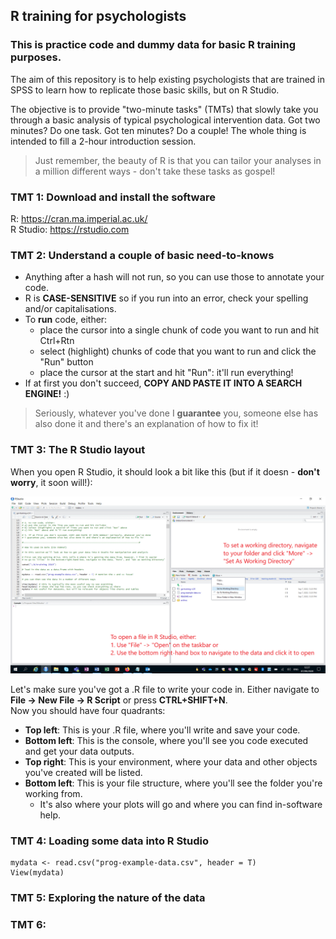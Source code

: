 ## R training for psychologists  

### This is practice code and dummy data for basic R training purposes. 

The aim of this repository is to help existing psychologists that are trained in SPSS to learn how to replicate those basic skills, but on R Studio.  

The objective is to provide "two-minute tasks" (TMTs) that slowly take you through a basic analysis of typical psychological intervention data. 
Got two minutes? Do one task. Got ten minutes? Do a couple! The whole thing is intended to fill a 2-hour introduction session.

> Just remember, the beauty of R is that you can tailor your analyses in a million different ways - don't take these tasks as gospel!

### TMT 1: Download and install the software  
R: https://cran.ma.imperial.ac.uk/  
R Studio: https://rstudio.com  

### TMT 2: Understand a couple of basic need-to-knows  
- Anything after a hash will not run, so you can use those to annotate your code.  
- R is **CASE-SENSITIVE** so if you run into an error, check your spelling and/or capitalisations.  
- To **run** code, either:  
  - place the cursor into a single chunk of code you want to run and hit Ctrl+Rtn  
  - select (highlight) chunks of code that you want to run and click the "Run" button  
  - place the cursor at the start and hit "Run": it'll run everything!  
- If at first you don't succeed, **COPY AND PASTE IT INTO A SEARCH ENGINE!** :)  

> Seriously, whatever you've done I **guarantee** you, someone else has also done it and there's an explanation of how to fix it!  

### TMT 3: The R Studio layout
When you open R Studio, it should look a bit like this (but if it doesn - **don't worry**, it soon will!):  

   ![R Studio layout](main1.png)  

Let's make sure you've got a .R file to write your code in. Either navigate to **File -> New File -> R Script** or press **CTRL+SHIFT+N**.  
Now you should have four quadrants:  
- **Top left**: This is your .R file, where you'll write and save your code.   
- **Bottom left**: This is the console, where you'll see you code executed and get your data outputs.  
- **Top right**: This is your environment, where your data and other objects you've created will be listed.  
- **Bottom left**: This is your file structure, where you'll see the folder you're working from.  
    - It's also where your plots will go and where you can find in-software help.   

### TMT 4: Loading some data into R Studio

  
    mydata <- read.csv("prog-example-data.csv", header = T)  
    View(mydata)  
    

### TMT 5: Exploring the nature of the data

### TMT 6: 
